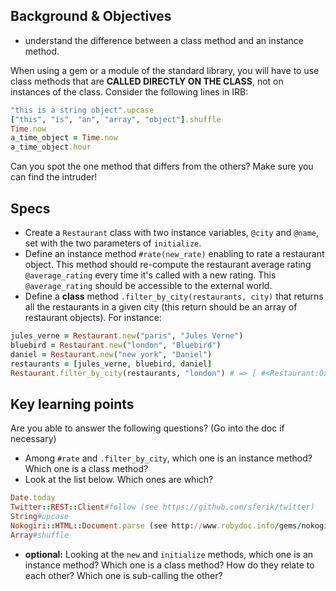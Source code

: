 ## Background & Objectives

- understand the difference between a class method and an instance method.

When using a gem or a module of the standard library, you will have to use class methods that are **CALLED DIRECTLY ON THE CLASS**, not on instances of the class. Consider the following lines in IRB:

```ruby
"this is a string object".upcase
["this", "is", "an", "array", "object"].shuffle
Time.now
a_time_object = Time.now
a_time_object.hour
```

Can you spot the one method that differs from the others? Make sure you can find the intruder!

## Specs
- Create a `Restaurant` class with two instance variables, `@city` and `@name`, set with the two parameters of `initialize`.
- Define an instance method `#rate(new_rate)` enabling to rate a restaurant object. This method should re-compute the restaurant average rating `@average_rating` every time it's called with a new rating. This `@average_rating` should be accessible to the external world.
- Define a **class** method `.filter_by_city(restaurants, city)` that returns all the restaurants in a given city (this return should be an array of restaurant objects). For instance:

```ruby
jules_verne = Restaurant.new("paris", "Jules Verne")
bluebird = Restaurant.new("london", "Bluebird")
daniel = Restaurant.new("new york", "Daniel")
restaurants = [jules_verne, bluebird, daniel]
Restaurant.filter_by_city(restaurants, "london") # => [ #<Restaurant:0x007f9a43bb7eb8 @city="london", @name="Bluebird"> ]
```

## Key learning points

Are you able to answer the following questions? (Go into the doc if necessary)

- Among `#rate` and `.filter_by_city`, which one is an instance method? Which one is a class method?
- Look at the list below. Which ones are which?

```ruby
Date.today
Twitter::REST::Client#follow (see https://github.com/sferik/twitter)
String#upcase
Nokogiri::HTML::Document.parse (see http://www.rubydoc.info/gems/nokogiri/Nokogiri/XML/Document)
Array#shuffle
```

- **optional:** Looking at the `new` and `initialize` methods, which one is an instance method? Which one is a class method? How do they relate to each other? Which one is sub-calling the other?
